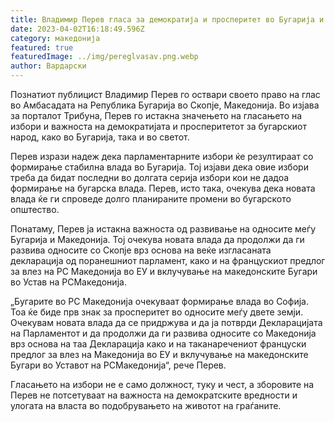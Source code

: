 ```yaml
---
title: Владимир Перев гласа за демократија и просперитет во Бугарија и Македонија
date: 2023-04-02T16:18:49.596Z
category: македонија
featured: true
featuredImage: ../img/pereglvasav.png.webp
author: Вардарски
---
```


Познатиот публицист Владимир Перев го оствари своето право на глас во Амбасадата на Република Бугарија во Скопје, Македонија. Во изјава за порталот Трибуна, Перев го истакна значењето на гласањето на избори и важноста на демократијата и просперитетот за бугарскиот народ, како во Бугарија, така и во светот.

Перев изрази надеж дека парламентарните избори ќе резултираат со формирање стабилна влада во Бугарија. Тој изјави дека овие избори треба да бидат последни во долгата серија избори кои не дадоа формирање на бугарска влада. Перев, исто така, очекува дека новата влада ќе ги спроведе долго планираните промени во бугарското општество.

Понатаму, Перев ја истакна важноста од развивање на односите меѓу Бугарија и Македонија. Тој очекува новата влада да продолжи да ги развива односите со Скопје врз основа на веќе изгласаната декларација од поранешниот парламент, како и на францускиот предлог за влез на РС Македонија во ЕУ и вклучување на македонските Бугари во Устав на РСМакедонија.

„Бугарите во РС Македонија очекуваат формирање влада во Софија. Тоа ќе биде прв знак за просперитет во односите меѓу двете земји. Очекувам новата влада да се придржува и да ја потврди Декларацијата на Парламентот и да продолжи да ги развива односите со Македонија врз основа на таа Декларација како и на таканаречениот француски предлог за влез на Македонија во ЕУ и вклучување на македонските Бугари во Уставот на РСМакедонија“, рече Перев.

Гласањето на избори не е само должност, туку и чест, а зборовите на Перев не потсетуваат на важноста на демократските вредности и улогата на власта во подобрувањето на животот на граѓаните.
